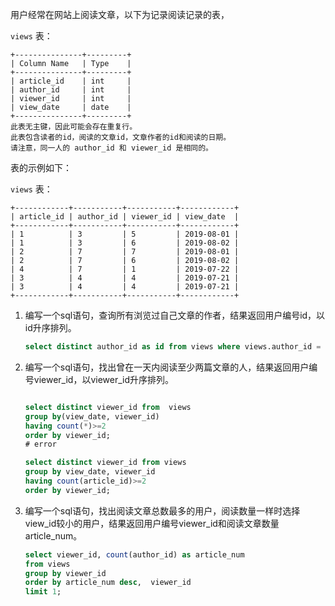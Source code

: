 用户经常在网站上阅读文章，以下为记录阅读记录的表，

`views` 表：

```
+---------------+---------+
| Column Name   | Type    |
+---------------+---------+
| article_id    | int     |
| author_id     | int     |
| viewer_id     | int     |
| view_date     | date    |
+---------------+---------+
此表无主键，因此可能会存在重复行。
此表包含读者的id，阅读的文章id，文章作者的id和阅读的日期。
请注意，同一人的 author_id 和 viewer_id 是相同的。
```

表的示例如下：

`views` 表：

```
+------------+-----------+-----------+------------+
| article_id | author_id | viewer_id | view_date  |
+------------+-----------+-----------+------------+
| 1          | 3         | 5         | 2019-08-01 |
| 1          | 3         | 6         | 2019-08-02 |
| 2          | 7         | 7         | 2019-08-01 |
| 2          | 7         | 6         | 2019-08-02 |
| 4          | 7         | 1         | 2019-07-22 |
| 3          | 4         | 4         | 2019-07-21 |
| 3          | 4         | 4         | 2019-07-21 |
+------------+-----------+-----------+------------+
```

1. 编写一个sql语句，查询所有浏览过自己文章的作者，结果返回用户编号id，以id升序排列。
	
	```sql
	select distinct author_id as id from views where views.author_id = views.viewer_id order by id;
    ```

2. 编写一个sql语句，找出曾在一天内阅读至少两篇文章的人，结果返回用户编号viewer_id，以viewer_id升序排列。

	```sql

	select distinct viewer_id from  views 
	group by(view_date, viewer_id)
	having count(*)>=2 
	order by viewer_id;
	# error
	
	select distinct viewer_id from views 
	group by view_date, viewer_id
	having count(article_id)>=2 
	order by viewer_id; 
	```

3. 编写一个sql语句，找出阅读文章总数最多的用户，阅读数量一样时选择view_id较小的用户，结果返回用户编号viewer_id和阅读文章数量article_num。
	
	```sql
	select viewer_id, count(author_id) as article_num
	from views
	group by viewer_id
	order by article_num desc,  viewer_id
	limit 1;
	```
